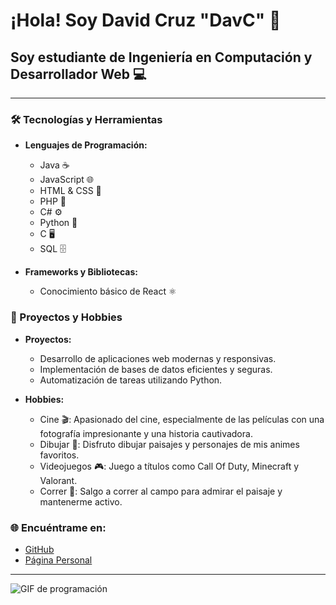 # ¡Hola! Soy David Cruz "DavC" 👋

## Soy estudiante de Ingeniería en Computación y Desarrollador Web 💻

---

### 🛠️ Tecnologías y Herramientas

- **Lenguajes de Programación:**
  - Java ☕
  - JavaScript 🌐
  - HTML & CSS 🎨
  - PHP 🐘
  - C# ⚙️
  - Python 🐍
  - C 🖥️
  - SQL 🗄️

- **Frameworks y Bibliotecas:**
  - Conocimiento básico de React ⚛️

### 🚀 Proyectos y Hobbies

- **Proyectos:**
  - Desarrollo de aplicaciones web modernas y responsivas.
  - Implementación de bases de datos eficientes y seguras.
  - Automatización de tareas utilizando Python.

- **Hobbies:**
  - Cine 🎬: Apasionado del cine, especialmente de las películas con una fotografía impresionante y una historia cautivadora.
  - Dibujar 🎨: Disfruto dibujar paisajes y personajes de mis animes favoritos.
  - Videojuegos 🎮: Juego a títulos como Call Of Duty, Minecraft y Valorant.
  - Correr 🏃: Salgo a correr al campo para admirar el paisaje y mantenerme activo.

### 🌐 Encuéntrame en:

- [GitHub](https://github.com/Davidcrz14)
- [Página Personal](https://davidcrz14.github.io)

---

![GIF de programación](https://media2.giphy.com/media/v1.Y2lkPTc5MGI3NjExc3RoY3RidHZseW5nOG5qbTBodmt6bnc3NzR0bjVqYTNwMzY1bjVhZiZlcD12MV9pbnRlcm5hbF9naWZfYnlfaWQmY3Q9Zw/qgQUggAC3Pfv687qPC/giphy.webp)
